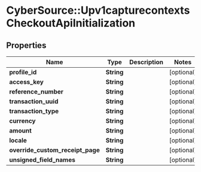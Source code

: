 # CyberSource::Upv1capturecontextsCheckoutApiInitialization

## Properties
Name | Type | Description | Notes
------------ | ------------- | ------------- | -------------
**profile_id** | **String** |  | [optional] 
**access_key** | **String** |  | [optional] 
**reference_number** | **String** |  | [optional] 
**transaction_uuid** | **String** |  | [optional] 
**transaction_type** | **String** |  | [optional] 
**currency** | **String** |  | [optional] 
**amount** | **String** |  | [optional] 
**locale** | **String** |  | [optional] 
**override_custom_receipt_page** | **String** |  | [optional] 
**unsigned_field_names** | **String** |  | [optional] 


